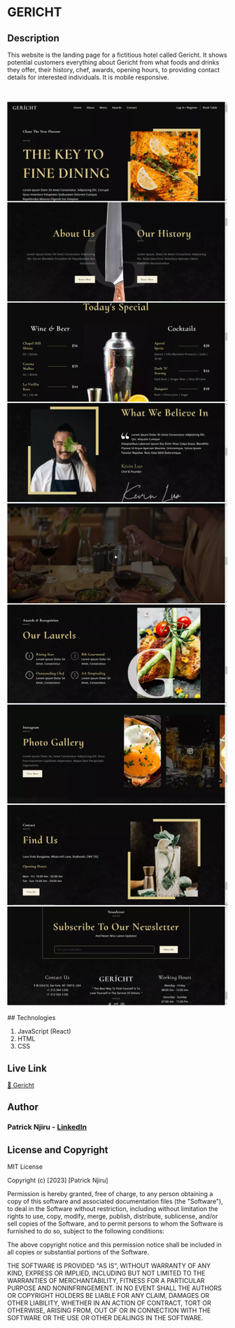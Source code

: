 <h1> GERICHT </h1>
<h2> Description </h2>
<p>
    This website is the landing page for a fictitious hotel called Gericht. It shows potential customers everything about Gericht from what foods and drinks they offer, their history, chef, awards, opening hours, to providing contact details for interested individuals. It is mobile responsive.
</p>
<br><br>
<div>
</div>
    <img src="./public/screenshots/1.webp" border="0">    
    <img src="./public/screenshots/2.webp" border="0">    
    <img src="./public/screenshots/3.webp" border="0">    
    <img src="./public/screenshots/4.webp" border="0">    
    <img src="./public/screenshots/5.webp" border="0">    
    <img src="./public/screenshots/6.webp" border="0">    
    <img src="./public/screenshots/7.webp" border="0">    
    <img src="./public/screenshots/8.webp" border="0">    
    <img src="./public/screenshots/9.webp" border="0">    
<br><br>
## Technologies

1. JavaScript (React)
2. HTML
3. CSS

<h2> Live Link </h2>
<a href="https://gericht-hotel.netlify.app/"> 🔗 Gericht </a>

## Author
### Patrick Njiru - <a href='https://www.linkedin.com/in/patrick-njiru-7569241ba'> LinkedIn</a>

## License and Copyright

MIT License

Copyright (c) [2023] [Patrick Njiru]

Permission is hereby granted, free of charge, to any person obtaining a copy
of this software and associated documentation files (the "Software"), to deal
in the Software without restriction, including without limitation the rights
to use, copy, modify, merge, publish, distribute, sublicense, and/or sell
copies of the Software, and to permit persons to whom the Software is
furnished to do so, subject to the following conditions:

The above copyright notice and this permission notice shall be included in all
copies or substantial portions of the Software.

THE SOFTWARE IS PROVIDED "AS IS", WITHOUT WARRANTY OF ANY KIND, EXPRESS OR
IMPLIED, INCLUDING BUT NOT LIMITED TO THE WARRANTIES OF MERCHANTABILITY,
FITNESS FOR A PARTICULAR PURPOSE AND NONINFRINGEMENT. IN NO EVENT SHALL THE
AUTHORS OR COPYRIGHT HOLDERS BE LIABLE FOR ANY CLAIM, DAMAGES OR OTHER
LIABILITY, WHETHER IN AN ACTION OF CONTRACT, TORT OR OTHERWISE, ARISING FROM,
OUT OF OR IN CONNECTION WITH THE SOFTWARE OR THE USE OR OTHER DEALINGS IN THE
SOFTWARE.
